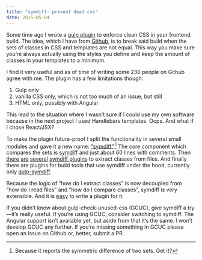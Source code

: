 ```yaml
---
title: "symdiff: prevent dead css"
date: 2015-05-04
---
```


Some time ago I wrote a [gulp plugin](https://github.com/zalando/gulp-check-unused-css) to enforce clean CSS in your frontend build. The idea, which I have from [Github](http://markdotto.com/2014/07/23/githubs-css/#linting), is to break said build when the sets of classes in CSS and templates are not equal. This way you make sure you’re always actually using the styles you define and keep the amount of classes in your templates to a minimum.

I find it very useful and as of time of writing some 230 people on Github agree with me. The plugin has a few limitations though:

1. Gulp only
2. vanilla CSS only, which is not too much of an issue, but still
3. HTML only, possibly with Angular

This lead to the situation where I wasn’t sure if I could use my own software because in the next project I used Handlebars templates. Oops. And what if I chose React/JSX?

To make the plugin future-proof I split the functionality in several small modules and gave it a new name: [“symdiff”](https://symdiff.github.io).[^1] The core component which compares the sets is [symdiff](https://github.com/symdiff/symdiff) and just about 60 lines with comments. Then [there](https://github.com/symdiff/symdiff-handlebars) [are](https://github.com/symdiff/symdiff-jade) [several](https://github.com/symdiff/symdiff-css) [symdiff plugins](https://github.com/symdiff/symdiff-html) to extract classes from files. And finally there are plugins for build tools that use symdiff under the hood, currently only [gulp-symdiff](https://github.com/symdiff/gulp-symdiff).

Because the logic of “how do I extract classes” is now decoupled from “how do I read files” and “how do I compare classes”, symdiff is very extensible. And it is [easy](https://symdiff.github.io/write-a-plugin/) to write a plugin for it.

If you didn’t know about gulp-check-unused-css (GCUC), give symdiff a try—it’s really useful. If you’re using GCUC, consider switching to symdiff. The Angular support isn’t available yet, but aside from that it’s the same. I won’t develop GCUC any further. If you’re missing something in GCUC please open an issue on Github or, better, submit a PR.

[^1]: Because it reports the symmetric difference of two sets. Get it?
